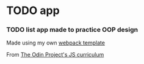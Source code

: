 # TODO app
### TODO list app made to practice OOP design

Made using my own [webpack template](https://github.com/ManuelGarciaF/webpack-template)

From [The Odin Project's JS curriculum](https://www.theodinproject.com/lessons/todo-list)